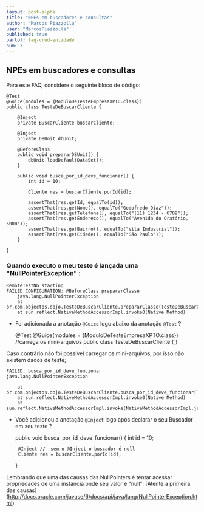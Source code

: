 ```yaml
---
layout: post-alpha
title: "NPEs em buscadores e consultas"
author: "Marcos Piazzolla"
user: "MarcosPiazzolla"
published: true 
partof: faq-crud-entidade
num: 3
---
```


## NPEs em buscadores e consultas

Para este FAQ, considere o seguinte bloco de código:

	@Test
	@Guice(modules = {ModuloDeTesteEmpresaXPTO.class})
	public class TesteDeBuscarCliente {
		
		@Inject
		private BuscarCliente buscarCliente;
		
		@Inject
		private DBUnit dbUnit;
		
		@BeforeClass
		public void prepararDBUnit() {
			dbUnit.loadDefaultDataSet();
		}
		
		public void busca_por_id_deve_funcionar() {
			int id = 10;
			
			Cliente res = buscarCliente.porId(id);
			
			assertThat(res.getId, equalTo(id));
			assertThat(res.getNome(), equalTo("Godofredo Diaz"));
			assertThat(res.getTelefone(), equalTo("(11) 1234 - 6789"));
			assertThat(res.getEndereco(), equalTo("Avenida do Oratório, 5000"));
			assertThat(res.getBairro(), equalTo("Vila Industrial"));
			assertThat(res.getCidade(), equalTo("São Paulo"));
		}
		
	}
	
### Quando executo o meu teste é lançada uma "NullPointerException" : 

	RemoteTestNG starting
	FAILED CONFIGURATION: @BeforeClass prepararClasse
		java.lang.NullPointerException
		at br.com.objectos.dojo.TesteDeBuscarCliente.prepararClasse(TesteDeBuscarCliente.java:42)
		at sun.reflect.NativeMethodAccessorImpl.invoke0(Native Method)

+ Foi adicionada a anotação `@Guice` logo abaixo da anotação `@Test` ?
 	
	@Test
	@Guice(modules = {ModuloDeTesteEmpresaXPTO.class})  //carrega os mini-arquivos
		public class TesteDeBuscarCliente {
		}
 
 Caso contrário não foi possível carregar os mini-arquivos, por isso não existem dados de teste;
 
 	FAILED: busca_por_id_deve_funcionar
	java.lang.NullPointerException
	
	 	at br.com.objectos.dojo.TesteDeBuscarCliente.busca_por_id_deve_funcionar(TesteDeBuscarCliente.java:47)
 		at sun.reflect.NativeMethodAccessorImpl.invoke0(Native Method)
		at sun.reflect.NativeMethodAccessorImpl.invoke(NativeMethodAccessorImpl.java:39)
 
 + Você adicionou a anotação `@Inject` logo após declarar o seu Buscador em seu teste ? 
 
 	public void busca_por_id_deve_funcionar() {
		int id = 10;
		
		@Inject //  sem o @Inject o buscador é null
		Cliente res = buscarCliente.porId(id);
	}
	
Lembrando que uma das causas das NullPointers é tentar acessar propriedades de uma instância onde seu
valor é "null": [Atente a primeira das causas] (http://docs.oracle.com/javase/6/docs/api/java/lang/NullPointerException.html)

